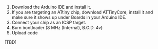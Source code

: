 1. Download the Arduino IDE and install it.
2. If you are targeting an ATtiny chip, download ATTinyCore, install it and make sure it shows up under Boards in your Arduino IDE.
3. Connect your chip as an ICSP target.
4. Burn bootloader (8 MHz (Internal), B.O.D. 4v)
5. Upload code

[TBD]